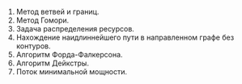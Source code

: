 1) Метод ветвей и границ.
2) Метод Гомори.
3) Задача распределения ресурсов.
4) Нахождение наидлиннейшего пути в направленном графе без контуров.
5) Алгоритм Форда-Фалкерсона.
6) Алгоритм Дейкстры.
7) Поток минимальной мощности.
